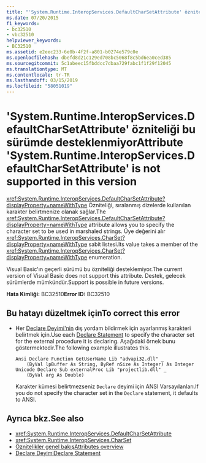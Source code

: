 ```yaml
---
title: "'System.Runtime.InteropServices.DefaultCharSetAttribute' özniteliği bu sürümde desteklenmiyor"
ms.date: 07/20/2015
f1_keywords:
- bc32510
- vbc32510
helpviewer_keywords:
- BC32510
ms.assetid: e2eec233-6e0b-4f2f-a801-b0274e579c0e
ms.openlocfilehash: dbefd8d21c129ed708bc5068f8c5bd6ea0ced385
ms.sourcegitcommit: 5c1abeec15fbddcc7dbaa729fabc1f1f29f12045
ms.translationtype: MT
ms.contentlocale: tr-TR
ms.lasthandoff: 03/15/2019
ms.locfileid: "58051019"
---
```

# <a name="attribute-systemruntimeinteropservicesdefaultcharsetattribute-is-not-supported-in-this-version"></a><span data-ttu-id="39c9b-102">'System.Runtime.InteropServices.DefaultCharSetAttribute' özniteliği bu sürümde desteklenmiyor</span><span class="sxs-lookup"><span data-stu-id="39c9b-102">Attribute 'System.Runtime.InteropServices.DefaultCharSetAttribute' is not supported in this version</span></span>
<span data-ttu-id="39c9b-103"><xref:System.Runtime.InteropServices.DefaultCharSetAttribute?displayProperty=nameWithType> Özniteliği, sıralanmış dizelerde kullanılan karakter belirtmenize olanak sağlar.</span><span class="sxs-lookup"><span data-stu-id="39c9b-103">The <xref:System.Runtime.InteropServices.DefaultCharSetAttribute?displayProperty=nameWithType> attribute allows you to specify the character set to be used in marshaled strings.</span></span> <span data-ttu-id="39c9b-104">Üye değerini alır <xref:System.Runtime.InteropServices.CharSet?displayProperty=nameWithType> sabit listesi.</span><span class="sxs-lookup"><span data-stu-id="39c9b-104">Its value takes a member of the <xref:System.Runtime.InteropServices.CharSet?displayProperty=nameWithType> enumeration.</span></span>  
  
 <span data-ttu-id="39c9b-105">Visual Basic'ın geçerli sürümü bu özniteliği desteklemiyor.</span><span class="sxs-lookup"><span data-stu-id="39c9b-105">The current version of Visual Basic does not support this attribute.</span></span> <span data-ttu-id="39c9b-106">Destek, gelecek sürümlerde mümkündür.</span><span class="sxs-lookup"><span data-stu-id="39c9b-106">Support is possible in future versions.</span></span>  
  
 <span data-ttu-id="39c9b-107">**Hata Kimliği:** BC32510</span><span class="sxs-lookup"><span data-stu-id="39c9b-107">**Error ID:** BC32510</span></span>  
  
## <a name="to-correct-this-error"></a><span data-ttu-id="39c9b-108">Bu hatayı düzeltmek için</span><span class="sxs-lookup"><span data-stu-id="39c9b-108">To correct this error</span></span>  
  
-   <span data-ttu-id="39c9b-109">Her [Declare Deyimi'nin](../../visual-basic/language-reference/statements/declare-statement.md) dış yordam bildirmek için ayarlanmış karakteri belirtmek için.</span><span class="sxs-lookup"><span data-stu-id="39c9b-109">Use each [Declare Statement](../../visual-basic/language-reference/statements/declare-statement.md) to specify the character set for the external procedure it is declaring.</span></span> <span data-ttu-id="39c9b-110">Aşağıdaki örnek bunu göstermektedir.</span><span class="sxs-lookup"><span data-stu-id="39c9b-110">The following example illustrates this.</span></span>  
  
    ```  
    Ansi Declare Function GetUserName Lib "advapi32.dll" _  
        (ByVal lpBuffer As String, ByRef nSize As Integer) As Integer  
    Unicode Declare Sub externalProc Lib "projectlib.dll" _  
        (ByVal arg As Double)  
    ```  
  
     <span data-ttu-id="39c9b-111">Karakter kümesi belirtmezseniz `Declare` deyimi için ANSI Varsayılanları.</span><span class="sxs-lookup"><span data-stu-id="39c9b-111">If you do not specify the character set in the `Declare` statement, it defaults to ANSI.</span></span>  
  
## <a name="see-also"></a><span data-ttu-id="39c9b-112">Ayrıca bkz.</span><span class="sxs-lookup"><span data-stu-id="39c9b-112">See also</span></span>

- <xref:System.Runtime.InteropServices.DefaultCharSetAttribute>
- <xref:System.Runtime.InteropServices.CharSet>
- [<span data-ttu-id="39c9b-113">Öznitelikler genel bakış</span><span class="sxs-lookup"><span data-stu-id="39c9b-113">Attributes overview</span></span>](~/docs/visual-basic/programming-guide/concepts/attributes/index.md)
- [<span data-ttu-id="39c9b-114">Declare Deyimi</span><span class="sxs-lookup"><span data-stu-id="39c9b-114">Declare Statement</span></span>](../../visual-basic/language-reference/statements/declare-statement.md)

